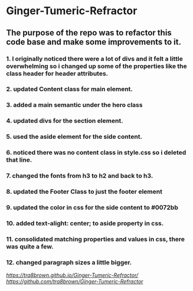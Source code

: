 # Ginger-Tumeric-Refractor
## The purpose of the repo was to refactor this code base and make some improvements to it.
### 1. I originally noticed there were a lot of divs and it felt a little overwhelming so i changed up some of the properties like the **class header** for **header attributes**.
### 2. updated **Content class** for **main element**. 
### 3. added a **main semantic** under the **hero class**
### 4. updated **divs** for the **section element**.
### 5. used the **aside element** for the side content.
### 6. noticed there was no **content class** in style.css so i deleted that line.
### 7. changed the fonts from h3 to h2 and back to h3.
### 8. updated the Footer Class to just the footer element
### 9. updated the color in css for the side content to #0072bb
### 10. added text-alight: center; to aside property in css. 
### 11. consolidated matching properties and values in css, there was quite a few. 
### 12. changed paragraph sizes a little bigger.

_https://tra8brown.github.io/Ginger-Tumeric-Refractor/_
_https://github.com/tra8brown/Ginger-Tumeric-Refractor_